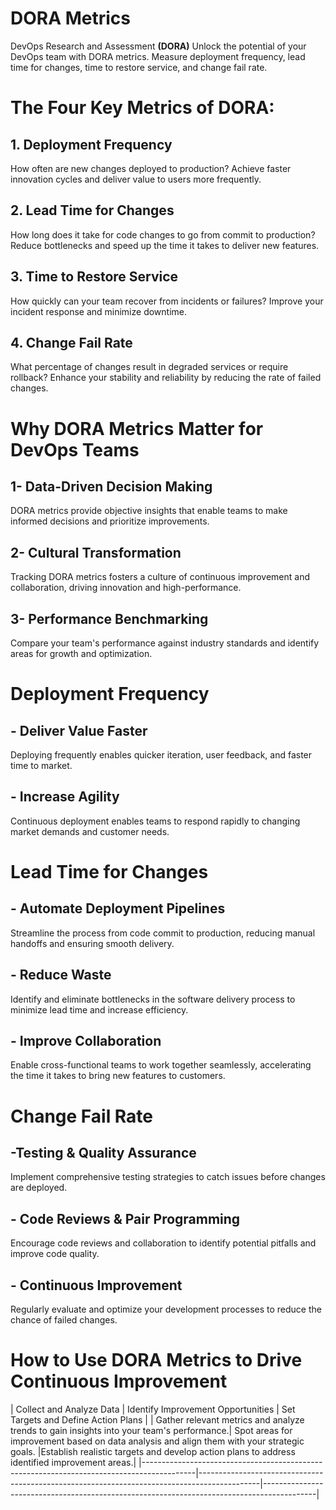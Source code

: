 # DORA Metrics
DevOps Research and Assessment **(DORA)**
Unlock the potential of your DevOps team with DORA metrics. Measure deployment frequency, lead time for changes, time to restore service, and change fail rate.

# The Four Key Metrics of DORA:

## 1. Deployment Frequency
How often are new changes deployed to production? Achieve faster innovation cycles and deliver value to users more frequently.

## 2. Lead Time for Changes
How long does it take for code changes to go from commit to production? Reduce bottlenecks and speed up the time it takes to deliver new features.

## 3. Time to Restore Service
How quickly can your team recover from incidents or failures? Improve your incident response and minimize downtime.

## 4. Change Fail Rate
What percentage of changes result in degraded services or require rollback? Enhance your stability and reliability by reducing the rate of failed changes.

# Why DORA Metrics Matter for DevOps Teams

## 1- Data-Driven Decision Making
DORA metrics provide objective insights that enable teams to make informed decisions and prioritize improvements.

## 2- Cultural Transformation
Tracking DORA metrics fosters a culture of continuous improvement and collaboration, driving innovation and high-performance.

## 3- Performance Benchmarking
Compare your team's performance against industry standards and identify areas for growth and optimization.


# Deployment Frequency

## - Deliver Value Faster
Deploying frequently enables quicker iteration, user feedback, and faster time to market.

## - Increase Agility
Continuous deployment enables teams to respond rapidly to changing market demands and customer needs.


# Lead Time for Changes

## - Automate Deployment Pipelines

Streamline the process from code commit to production, reducing manual handoffs and ensuring smooth delivery.

## - Reduce Waste

Identify and eliminate bottlenecks in the software delivery process to minimize lead time and increase efficiency.

## - Improve Collaboration

Enable cross-functional teams to work together seamlessly, accelerating the time it takes to bring new features to customers.

# Change Fail Rate

## -Testing & Quality Assurance

Implement comprehensive testing strategies to catch issues before changes are deployed.

## - Code Reviews & Pair Programming

Encourage code reviews and collaboration to identify potential pitfalls and improve code quality.

## - Continuous Improvement

Regularly evaluate and optimize your development processes to reduce the chance of failed changes.

# How to Use DORA Metrics to Drive Continuous Improvement

| Collect and Analyze Data | Identify Improvement Opportunities | Set Targets and Define Action Plans |
|  Gather relevant metrics and analyze trends to gain insights into your team's performance.| Spot areas for improvement based on data analysis and align them with your strategic goals. |Establish realistic targets and develop action plans to address identified improvement areas.|
|-------------------------------------------------------------------------------------------|---------------------------------------------------------------------------------------------|-------------------------------------------------------------------------------------------|
